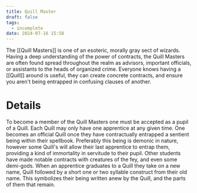 ```yaml
---
title: Quill Master
draft: false
tags:
  - incomplete
date: 2024-07-16 15:58
---
```

The [[Quill Masters]] is one of an esoteric, morally gray sect of wizards. Having a deep understanding of the power of contracts, the Quill Masters are often found spread throughout the realm as advisors, important officials, or assistants to the heads of organized crime. Everyone knows having a [[Quill]] around is useful, they can create concrete contracts, and ensure you aren't being entrapped in confusing clauses of another.

# Details
To become a member of the Quill Masters one must be accepted as a pupil of a Quill. Each Quill may only have one apprentice at any given time. One becomes an official Quill once they have contractually entrapped a sentient being within their spellbook. Preferably this being is demonic in nature, however some Quill's will allow their last apprentice to entrap them, providing a kind of immortality in servitude to their pupil. Other students have made notable contracts with creatures of the fey, and even some demi-gods.
When an apprentice graduates to a Quill they take on a new name, Quill followed by a short one or two syllable construct from their old name. This symbolizes their being written anew by the Quill, and the parts of them that remain.
